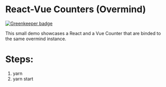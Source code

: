 # React-Vue Counters (Overmind)

[![Greenkeeper badge](https://badges.greenkeeper.io/corlaez/vue-react-counters.svg)](https://greenkeeper.io/)

This small demo showcases a React and a Vue Counter that are binded to the same overmind instance.

# Steps:
1. yarn
2. yarn start